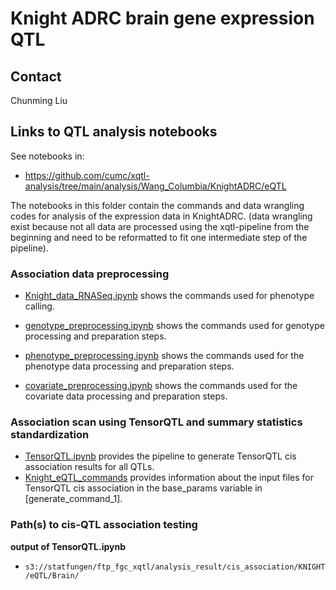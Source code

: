 # Knight ADRC brain gene expression QTL

## Contact

Chunming Liu

## Links to QTL analysis notebooks

See notebooks in: 

- https://github.com/cumc/xqtl-analysis/tree/main/analysis/Wang_Columbia/KnightADRC/eQTL

The notebooks in this folder contain the commands and data wrangling codes for analysis of the expression data in KnightADRC. (data wrangling exist because not all data are processed using the xqtl-pipeline from the beginning and need to be reformatted to fit one intermediate step of the pipeline).

### Association data preprocessing

- [Knight_data_RNASeq.ipynb](https://github.com/cumc/xqtl-analysis/blob/main/analysis/Wang_Columbia/KnightADRC/eQTL/Knight_data_RNASeq.ipynb) shows the commands used for phenotype calling.

- [genotype_preprocessing.ipynb](https://github.com/cumc/xqtl-analysis/tree/main/analysis/Wang_Columbia/KnightADRC/eQTL/genotype_preprocessing.ipynb) shows the commands used for genotype processing and preparation steps.

- [phenotype_preprocessing.ipynb](https://github.com/cumc/xqtl-analysis/tree/main/analysis/Wang_Columbia/KnightADRC/eQTL/phenotype_preprocessing.ipynb) shows the commands used for the phenotype data processing and preparation steps.

- [covariate_preprocessing.ipynb](https://github.com/cumc/xqtl-analysis/tree/main/analysis/Wang_Columbia/KnightADRC/eQTL/covariates_preprocessing.ipynb) shows the commands used for the covariate data processing and preparation steps.

  
### Association scan using TensorQTL and summary statistics standardization

- [TensorQTL.ipynb](https://github.com/cumc/xqtl-protocol/blob/main/code/association_scan/TensorQTL/TensorQTL.ipynb) provides the pipeline to generate TensorQTL cis association results for all QTLs. 
- [Knight_eQTL_commands](https://github.com/cumc/xqtl-analysis/blob/main/analysis/Wang_Columbia/cis_association/Knight_eQTL/command_generator.ipynb) provides information about the input files for TensorQTL cis association in the base_params variable in [generate_command_1].


### Path(s) to cis-QTL association testing

**output of TensorQTL.ipynb**

- `s3://statfungen/ftp_fgc_xqtl/analysis_result/cis_association/KNIGHT/eQTL/Brain/`